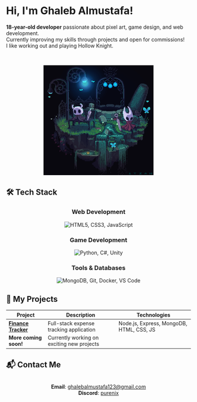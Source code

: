 # Hi, I'm Ghaleb Almustafa!

**18-year-old developer** passionate about pixel art, game design, and web development.  
Currently improving my skills through projects and open for commissions!  
I like working out and playing Hollow Knight.

<br>
<p align="center">
  <img src="/assets/HKandH.gif" width="300" alt="Hollow Knight pixel art">
</p>

## 🛠️ Tech Stack

<div align="center">
  
### Web Development
<img src="https://skillicons.dev/icons?i=html,css,js" title="HTML5, CSS3, JavaScript" />

### Game Development

<img src="https://skillicons.dev/icons?i=python,cs,unity" title="Python, C#, Unity" />

### Tools & Databases

<img src="https://skillicons.dev/icons?i=mongodb,git,docker,vscode" title="MongoDB, Git, Docker, VS Code" />
  
</div>

## 🚀 My Projects

<div align="center">

| Project                                                                | Description                                | Technologies              |
| ---------------------------------------------------------------------- | ------------------------------------------ | ------------------------- |
| **[Finance Tracker](https://github.com/ShuraNix/Finance-tracker-app)** | Full-stack expense tracking application    | Node.js, Express, MongoDB, HTML, CSS, JS|
| **More coming soon!**                                                  | Currently working on exciting new projects |                           |

</div>

## 📬 Contact Me

<div align="center" style="display: flex; flex-direction: column; gap: 10px; align-items: center;">

**Email**: [ghalebalmustafa123@gmail.com](mailto:ghalebalmustafa123@gmail.com)  
**Discord**: [purenix](https://discordapp.com/users/purenix)

</div>

